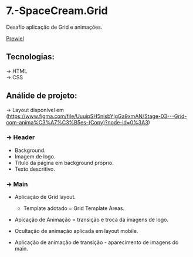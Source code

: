 # 7.-SpaceCream.Grid

 Desafio aplicação de Grid e animações.

[Prewiel](https://patyalvesena.github.io/7.-SpaceCream.Grid)

## Tecnologias:
 
 -> HTML  
 -> CSS  

## Análide de projeto:

-> Layout disponível em (https://www.figma.com/file/UuuipSH5nisbYlgGa9xmAN/Stage-03---Grid-com-anima%C3%A7%C3%B5es-(Copy)?node-id=0%3A3)

### -> Header 
- Background.
- Imagem de logo. 
- Título da página em background próprio.
- Texto descritivo.

### -> Main  
-  Aplicação de Grid layout. 
    -  Template adotado = Grid Template Areas.
    

- Apicação de Animação = transição e troca da imagens de logo.
- Ocultação de animação aplicada em layout mobile.
- Aplicação de animação de transição - aparecimento de imagens do main. 



